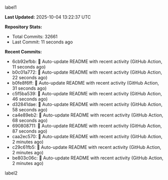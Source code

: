 
label1 
<!-- ACTIVITY_START -->
**Last Updated:** 2025-10-04 13:22:37 UTC

**Repository Stats:**
- Total Commits: 32661
- Last Commit: 11 seconds ago

**Recent Commits:**
- 6cb92efbb: 🤖 Auto-update README with recent activity (GitHub Action, 11 seconds ago)
- b0c01a772: 🤖 Auto-update README with recent activity (GitHub Action, 22 seconds ago)
- b0fe8f6ff: 🤖 Auto-update README with recent activity (GitHub Action, 31 seconds ago)
- c5f5ba539: 🤖 Auto-update README with recent activity (GitHub Action, 46 seconds ago)
- d32841dae: 🤖 Auto-update README with recent activity (GitHub Action, 58 seconds ago)
- ca4e89eb2: 🤖 Auto-update README with recent activity (GitHub Action, 68 seconds ago)
- 690808711: 🤖 Auto-update README with recent activity (GitHub Action, 87 seconds ago)
- caa2ec570: 🤖 Auto-update README with recent activity (GitHub Action, 2 minutes ago)
- c29c61fb5: 🤖 Auto-update README with recent activity (GitHub Action, 2 minutes ago)
- be803c06c: 🤖 Auto-update README with recent activity (GitHub Action, 2 minutes ago)
<!-- ACTIVITY_END -->

label2
